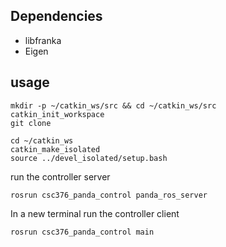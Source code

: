 ## Dependencies 
- libfranka 
- Eigen

## usage 

```
mkdir -p ~/catkin_ws/src && cd ~/catkin_ws/src 
catkin_init_workspace
git clone 

cd ~/catkin_ws
catkin_make_isolated 
source ../devel_isolated/setup.bash 
```

run the controller server 

```
rosrun csc376_panda_control panda_ros_server 
```

In a new terminal run the controller client 

```
rosrun csc376_panda_control main 
```